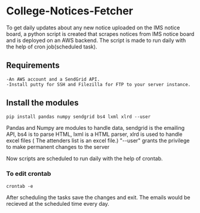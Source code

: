 # College-Notices-Fetcher
To get daily updates about any new notice uploaded on the IMS notice board, a python script is created that scrapes notices from IMS notice board and is deployed on an AWS backend. The script is made to run daily with the help of cron job(scheduled task).

## Requirements
    -An AWS account and a SendGrid API.
    -Install putty for SSH and Filezilla for FTP to your server instance.


## Install the modules
    pip install pandas numpy sendgrid bs4 lxml xlrd --user

Pandas and Numpy are modules to handle data, sendgrid is the emailing API, bs4 is to parse HTML, lxml is a HTML parser, xlrd is                    used to handle excel files ( The attenders list is an excel file.) "--user" grants the privilege to make permanent changes to the server

Now scripts are scheduled to run daily with the help of crontab.
### To edit crontab
    crontab -e


After scheduling the tasks save the changes and exit.
The emails would be recieved at the scheduled time every day.
    
